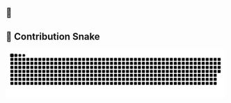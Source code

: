 ## 👋

## 🐍 Contribution Snake

<picture>
  <source media="(prefers-color-scheme: dark)" srcset="https://raw.githubusercontent.com/xxhh0822/xxhh0822/236acfc8a9d32fd7c3ed895c98115c1e93b4be75/assets/github-contribution-grid-snake-dark.svg">
  <source media="(prefers-color-scheme: light)" srcset="https://raw.githubusercontent.com/xxhh0822/xxhh0822/236acfc8a9d32fd7c3ed895c98115c1e93b4be75/assets/github-contribution-grid-snake.svg">
  <img alt="github contribution grid snake animation" src="https://raw.githubusercontent.com/xxhh0822/xxhh0822/236acfc8a9d32fd7c3ed895c98115c1e93b4be75/assets/github-contribution-grid-snake.svg">
</picture>


